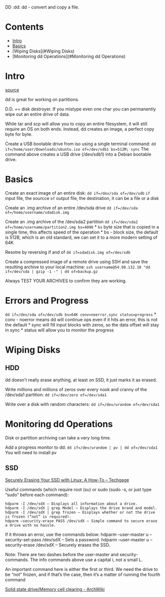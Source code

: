 DD
:dd:
dd - convert and copy a file.

# Contents

- [Intro](#Intro)
- [Basics](#Basics)
- [Wiping Disks](#Wiping Disks)
- [Monitoring dd Operations](#Monitoring dd Operations)

# Intro

[source](https://opensource.com/article/18/7/how-use-dd-linux)

dd is great for working on partitions.

D.D. == disk destroyer. If you mistype even one char you can permanently wipe out an entire drive of data.

While tar and scp will allow you to copy an entire filesystem, it will still require an OS on both ends. Instead, dd creates an image, a perfect copy byte for byte.

Create a USB bootable drive from iso using a single terminal command:
`dd if=/home/user/Downloads/ubuntu.iso of=/dev/sdb1 bs=512M; sync`
The command above creates a USB drive (/dev/sdb1) into a Debian bootable drive.

# Basics

Create an exact image of an entire disk:
`dd if=/dev/sda of=/dev/sdb`
    `if` input file, the sourcce
    `of` output file, the destination, it can be a file or a disk

Create an .img archive of an entire /dev/sda drive
`dd if=/dev/sda of=/home/username/sdadisk.img`

Create an .img archive of the /dev/sda2 partition
`dd if=/dev/sda2 of=/home/username/partition2.img bs=4096`
    * `bs` byte size that is copied in a single time, this affects speed of the operation
    * bs - block size, the default is 512B, which is an old standard, we can set it to a more modern setting of 64K

Resotre by reversing if and of
`dd if=sdadisk.img of=/dev/sdb`

Create a compressed image of a remote drive using SSH and save the resulting archive to your local machine:
`ssh username@54.98.132.10 "dd if=/dev/sda | gzip -1 -" | dd of=backup.gz`

Always TEST YOUR ARCHIVES to confirm they are working.

# Errors and Progress


`dd if=/dev/sda of=/dev/sdb bs=64K conv=noerror,sync status=progress`
    * conv - noerror means dd will continue ops even if it hits an error, this is not the default
    * sync will fill input blocks with zeros, so the data offset will stay in sync
    * status will allow you to monitor the progress

# Wiping Disks

## HDD

dd doesn't really erase anything, at least on SSD, it just marks it as erased.

Write millions and millions of zeros over every nook and cranny of the /dev/sda1 partition:
`dd if=/dev/zero of=/dev/sda1`

Write over a disk with random characters:
`dd if=/dev/urandom of=/dev/sda1`

# Monitoring dd Operations

Disk or partition archiving can take a very long time.

Add a progress monitor to dd:
`dd if=/dev/urandom | pv | dd of=/dev/sda1`
    You will need to install pv

## SSD

[Securely Erasing Your SSD with Linux: A How-To – Techgage](https://techgage.com/article/securely-erasing-your-ssd-with-linux-a-how-to/)

Useful commands (which require root (su) or sudo (sudo -s, or just type “sudo” before each command):

    hdparm -I /dev/sdX – Displays all information about a drive.
    hdparm -I /dev/sdX | grep Model – Displays the drive brand and model.
    hdparm -I /dev/sdX | grep frozen – Displays whether or not the drive is frozen (“not” is required).
    hdparm –security-erase PASS /dev/sdX – Simple command to secure erase a drive with no hassle.
If it throws an error, use the commands below:
    hdparm –user-master u –security-set-pass /dev/sdX – Sets a password.
    hdparm –user-master u –security-erase /dev/sdX – Securely erases the SSD.
    

Note: There are two dashes before the user-master and security- commands. The info commands above use a capital i, not a small L.

An important command here is either the first or third. We need the drive to be “not” frozen, and if that’s the case, then it’s a matter of running the fourth command

[Solid state drive/Memory cell clearing - ArchWiki](https://wiki.archlinux.org/title/Solid_state_drive/Memory_cell_clearing)
